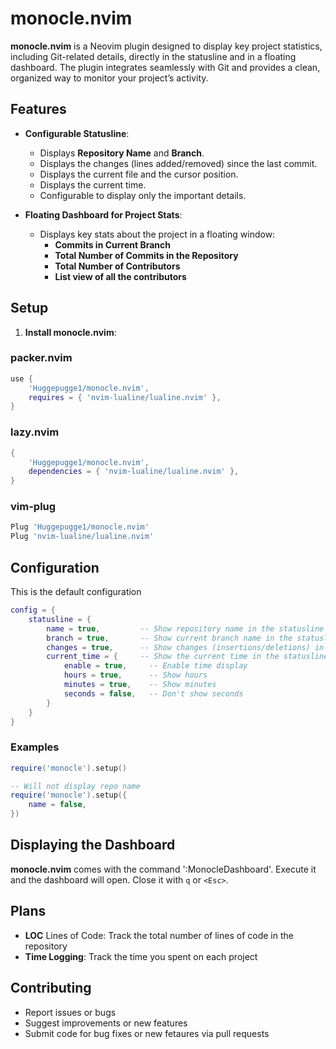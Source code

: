 # monocle.nvim

**monocle.nvim** is a Neovim plugin designed to display key project statistics, including Git-related details, directly in the statusline and in a floating dashboard. The plugin integrates seamlessly with Git and provides a clean, organized way to monitor your project’s activity.

## Features

- **Configurable Statusline**:
  - Displays **Repository Name** and **Branch**.
  - Displays the changes (lines added/removed) since the last commit.
  - Displays the current file and the cursor position.
  - Displays the current time.
  - Configurable to display only the important details.

- **Floating Dashboard for Project Stats**:
  - Displays key stats about the project in a floating window:
    - **Commits in Current Branch**
    - **Total Number of Commits in the Repository**
    - **Total Number of Contributors**
    - **List view of all the contributors**

## Setup
1. **Install monocle.nvim**:
### packer.nvim
```lua
use {
    'Huggepugge1/monocle.nvim',
    requires = { 'nvim-lualine/lualine.nvim' },
}
```
### lazy.nvim
```lua
{
    'Huggepugge1/monocle.nvim',
    dependencies = { 'nvim-lualine/lualine.nvim' },
}
```

### vim-plug
```lua
Plug 'Huggepugge1/monocle.nvim'
Plug 'nvim-lualine/lualine.nvim'
```

## Configuration
This is the default configuration
```lua
config = {
	statusline = {
        name = true,         -- Show repository name in the statusline
        branch = true,       -- Show current branch name in the statusline
        changes = true,      -- Show changes (insertions/deletions) in the statusline
        current_time = {     -- Show the current time in the statusline
            enable = true,     -- Enable time display
            hours = true,      -- Show hours
            minutes = true,    -- Show minutes
            seconds = false,   -- Don't show seconds
        }
	}
}
```

### Examples
```lua
require('monocle').setup()
```
```lua
-- Will not display repo name
require('monocle').setup({
    name = false,
})
```

## Displaying the Dashboard
**monocle.nvim** comes with the command ':MonocleDashboard'.
Execute it and the dashboard will open.
Close it with `q` or `<Esc>`.

## Plans
- **LOC** Lines of Code: Track the total number of lines of code in the repository
- **Time Logging**: Track the time you spent on each project

## Contributing
- Report issues or bugs
- Suggest improvements or new features
- Submit code for bug fixes or new fetaures via pull requests
